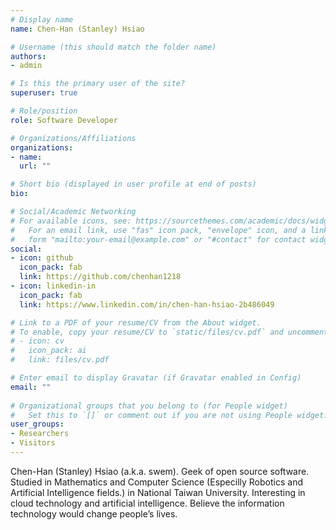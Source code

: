 ```yaml
---
# Display name
name: Chen-Han (Stanley) Hsiao

# Username (this should match the folder name)
authors:
- admin

# Is this the primary user of the site?
superuser: true

# Role/position
role: Software Developer

# Organizations/Affiliations
organizations:
- name: 
  url: ""

# Short bio (displayed in user profile at end of posts)
bio: 

# Social/Academic Networking
# For available icons, see: https://sourcethemes.com/academic/docs/widgets/#icons
#   For an email link, use "fas" icon pack, "envelope" icon, and a link in the
#   form "mailto:your-email@example.com" or "#contact" for contact widget.
social:
- icon: github
  icon_pack: fab
  link: https://github.com/chenhan1218
- icon: linkedin-in
  icon_pack: fab
  link: https://www.linkedin.com/in/chen-han-hsiao-2b486049

# Link to a PDF of your resume/CV from the About widget.
# To enable, copy your resume/CV to `static/files/cv.pdf` and uncomment the lines below.  
# - icon: cv
#   icon_pack: ai
#   link: files/cv.pdf

# Enter email to display Gravatar (if Gravatar enabled in Config)
email: ""
  
# Organizational groups that you belong to (for People widget)
#   Set this to `[]` or comment out if you are not using People widget.  
user_groups:
- Researchers
- Visitors
---
```


Chen-Han (Stanley) Hsiao (a.k.a. swem). Geek of open source software. Studied in Mathematics and Computer Science (Especilly Robotics and Artificial Intelligence fields.) in National Taiwan University. Interesting in cloud technology and artificial intelligence. Believe the information technology would change people’s lives.
